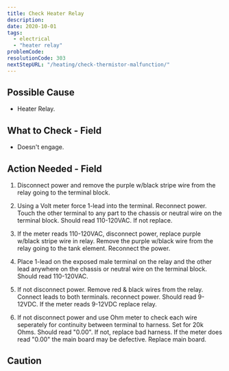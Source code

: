 ```yaml
---
title: Check Heater Relay
description:
date: 2020-10-01
tags:
  - electrical
  - "heater relay"
problemCode:
resolutionCode: 303
nextStepURL: "/heating/check-thermistor-malfunction/"
---
```

## Possible Cause

- Heater Relay.

## What to Check - Field

- Doesn't engage.

## Action Needed - Field

1) Disconnect power and remove the purple w/black stripe wire from the relay going to the terminal block.

2) Using a Volt meter force 1-lead into the terminal. Reconnect power. Touch the other terminal to any part to the chassis or neutral wire on the terminal block. Should read 110-120VAC. If not replace.

3) If the meter reads 110-120VAC, disconnect power, replace purple w/black stripe wire in relay. Remove the purple w/black wire from the relay going to the tank element. Reconnect the power.

4) Place 1-lead on the exposed male terminal on the relay and the other lead anywhere on the chassis or neutral wire on the terminal block. Should read 110-120VAC.

5) If not disconnect power. Remove red & black wires from the relay. Connect leads to both terminals. reconnect power. Should read 9-12VDC. If the meter reads 9-12VDC replace relay.

6) If not disconnect power and use Ohm meter to check each wire seperately for continuity between terminal to harness. Set for 20k Ohms. Should read "0.00". If not, replace bad harness. If the meter does read "0.00" the main board may be defective. Replace main board.

## Caution
